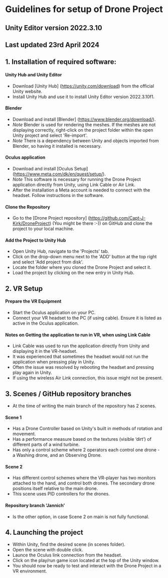 # Guidelines for setup of Drone Project #
## Unity Editor version 2022.3.10 ##
## Last updated 23rd April 2024 ##

## 1. Installation of required software:
#### Unity Hub and Unity Editor ####
 - Download [Unity Hub] (https://unity.com/download) from the official Unity website.
 - Install Unity Hub and use it to install Unity Editor version 2022.3.10f1.
#### Blender ####
 - Download and install [Blender] (https://www.blender.org/download/).
 -  *Note* Blender is used for rendering the meshes. If the meshes are not displaying correctly, right-click on the project folder within the open Unity project and select 'Re-import'.
 - *Note* There is a dependency between Unity and objects imported from Blender, so having it installed is necessary.  
#### Oculus application ####
- Download and install [Oculus Setup] (https://www.meta.com/dk/en/quest/setup/).
- *Note* This software is necessary for running the Drone Project application directly from Unity, using Link Cable or Air Link.
- After the installation a Meta account is needed to connect with the headset. Follow instructions in the software.
#### Clone the Repository ####
- Go to the [Drone Project repository] (https://github.com/Capt-J-Kirk/DroneProject) (You might be there :-)) on GitHub and clone the project to your local machine.
#### Add the Project to Unity Hub ####
- Open Unity Hub, navigate to the 'Projects' tab.
- Click on the drop-down menu next to the 'ADD' button at the top right and select 'Add project from disk'.
- Locate the folder where you cloned the Drone Project and select it.
- Load the project by clicking on the new entry in Unity Hub.

## 2. VR Setup ##
#### Prepare the VR Equipment ####
- Start the Oculus application on your PC.
- Connect your VR headset to the PC (if using cable). Ensure it is listed as active in the Oculus application.
#### Notes on Getting the application to run in VR, when using Link Cable ####
- Link Cable was used to run the application directly from Unity and displaying it in the VR-headset.
- It was experienced that sometimes the headset would not run the application when pressing play in Unity.
- Often the issue was resolved by rebooting the headset and pressing play again in Unity.
- If using the wireless Air Link connection, this issue might not be present.

## 3. Scenes / GitHub repository branches ##
 - At the time of writing the main branch of the repository has 2 scenes.
#### Scene 1 ####
 - Has a Drone Controller based on Unity's built in methods of rotation and movement.
 - Has a performance measure based on the textures (visible ‘dirt’) of different parts of a wind turbine.
 - Has only a control scheme where 2 operators each control one drone - a Washing drone, and an Observing Drone.
#### Scene 2 ####
 - Has different control schemes where the VR-player has two monitors attached to the hand, and control both drones. The secondary drone positions itself relative to the main drone.
 - This scene uses PID controllers for the drones.
#### Repository branch ‘Jannich’ ####
 - Is the other option, in case Scene 2 on main is not fully functional.

## 4. Launching the project ##
 - Within Unity, find the desired scene (in scenes folder).
 - Open the scene with double click.
 - Launce the Oculus link connection from the headset.
 - Click on the play/run game icon located at the top of the Unity window.
 - You should now be ready to test and interact with the Drone Project in a VR environment.
